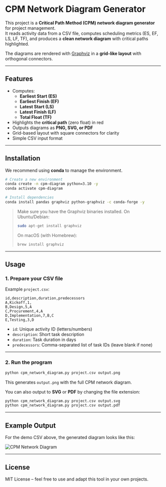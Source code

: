 # CPM Network Diagram Generator

This project is a **Critical Path Method (CPM) network diagram generator** for project management.  
It reads activity data from a CSV file, computes scheduling metrics (ES, EF, LS, LF, TF), and produces a **clean network diagram** with critical paths highlighted.

The diagrams are rendered with [Graphviz](https://graphviz.org/) in a **grid-like layout** with orthogonal connectors.

---

## Features

- Computes:
  - **Earliest Start (ES)**
  - **Earliest Finish (EF)**
  - **Latest Start (LS)**
  - **Latest Finish (LF)**
  - **Total Float (TF)**
- Highlights the **critical path** (zero float) in red
- Outputs diagrams as **PNG, SVG, or PDF**
- Grid-based layout with square connectors for clarity
- Simple CSV input format

---

## Installation

We recommend using **conda** to manage the environment.

```bash
# Create a new environment
conda create -n cpm-diagram python=3.10 -y
conda activate cpm-diagram

# Install dependencies
conda install pandas graphviz python-graphviz -c conda-forge -y
````

> Make sure you have the Graphviz binaries installed.
> On Ubuntu/Debian:
>
> ```bash
> sudo apt-get install graphviz
> ```
>
> On macOS (with Homebrew):
>
> ```bash
> brew install graphviz
> ```

---

## Usage

### 1. Prepare your CSV file

Example `project.csv`:

```csv
id,description,duration,predecessors
A,Kickoff,1,
B,Design,5,A
C,Procurement,4,A
D,Implementation,7,B,C
E,Testing,3,D
```

* `id`: Unique activity ID (letters/numbers)
* `description`: Short task description
* `duration`: Task duration in days
* `predecessors`: Comma-separated list of task IDs (leave blank if none)

---

### 2. Run the program

```bash
python cpm_network_diagram.py project.csv output.png
```

This generates `output.png` with the full CPM network diagram.

You can also output to **SVG** or **PDF** by changing the file extension:

```bash
python cpm_network_diagram.py project.csv output.svg
python cpm_network_diagram.py project.csv output.pdf
```

---

## Example Output

For the demo CSV above, the generated diagram looks like this:

![CPM Network Diagram](network_demo.png)

---

## License

MIT License – feel free to use and adapt this tool in your own projects.
